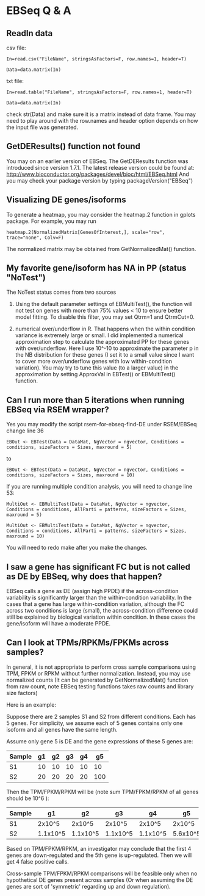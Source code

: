 # EBSeq Q & A


## ReadIn data

csv file:

```
In=read.csv("FileName", stringsAsFactors=F, row.names=1, header=T)

Data=data.matrix(In)
```

txt file:
```
In=read.table("FileName", stringsAsFactors=F, row.names=1, header=T)

Data=data.matrix(In)
```
check str(Data) and make sure it is a matrix instead of data frame. You may need to play around with the row.names and header option depends on how the input file was generated.



## GetDEResults() function not found

You may on an earlier version of EBSeq. The GetDEResults function
was introduced since version 1.7.1.
The latest release version could be found at:
http://www.bioconductor.org/packages/devel/bioc/html/EBSeq.html
And you may check your package version by typing packageVersion("EBSeq")


## Visualizing DE genes/isoforms

To generate a heatmap, you may consider the heatmap.2 function in gplots package.
For example, you may run
```
heatmap.2(NormalizedMatrix[GenesOfInterest,], scale="row", trace="none", Colv=F)
```
The normalized matrix may be obtained from GetNormalizedMat() function.


## My favorite gene/isoform has NA in PP (status "NoTest")

The NoTest status comes from two sources

1) Using the default parameter settings of EBMultiTest(), the function
will not test on genes with more than 75% values < 10 to ensure better
model fitting. To disable this filter, you may set Qtrm=1 and
QtrmCut=0.

2) numerical over/underflow in R. That happens when the within
condition variance is extremely large or small. I did implemented a numerical
approximation step to calculate the approximated PP for these genes
with over/underflow. Here I use 10^-10 to approximate the parameter p
in the NB distribution for these genes (I set it to a small value
since I want to cover more over/underflow genes with low
within-condition variation). You may try to tune this value (to a larger value) in the
approximation by setting ApproxVal in EBTest() or EBMultiTest() function. 

## Can I run more than 5 iterations when running EBSeq via RSEM wrapper?

Yes you may modify the script rsem-for-ebseq-find-DE under RSEM/EBSeq
change line 36
```
EBOut <- EBTest(Data = DataMat, NgVector = ngvector, Conditions =
conditions, sizeFactors = Sizes, maxround = 5)
```
to
```
EBOut <- EBTest(Data = DataMat, NgVector = ngvector, Conditions =
conditions, sizeFactors = Sizes, maxround = 10)
```
If you are running multiple condition analysis, you will need to change line 53:
```
MultiOut <- EBMultiTest(Data = DataMat, NgVector = ngvector,
Conditions = conditions, AllParti = patterns, sizeFactors = Sizes,
maxround = 5)
```
```
MultiOut <- EBMultiTest(Data = DataMat, NgVector = ngvector,
Conditions = conditions, AllParti = patterns, sizeFactors = Sizes,
maxround = 10)
```
You will need to redo make after you make the changes.

## I saw a gene has significant FC but is not called as DE by EBSeq, why does that happen?

EBSeq calls a gene as DE (assign high PPDE) if the across-condition variability is significantly larger than the within-condition
variability. In the cases that a gene has large within-condition variation, although the FC across two conditions is large (small), 
the across-condition difference could still be explained by biological variation within condition. In these cases the gene/isoform
will have a moderate PPDE.

## Can I look at TPMs/RPKMs/FPKMs across samples?

In general, it is not appropriate to perform cross sample comparisons using TPM, FPKM or RPKM without further normalization.
Instead, you may use normalized counts (It can be generated by GetNormalizedMat() function from raw count, 
note EBSeq testing functions takes raw counts and library size factors)

Here is an example:

Suppose there are 2 samples S1 and S2 from different conditions. Each has 5 genes. For simplicity, we assume
each of 5 genes contains only one isoform and all genes have the same length.

Assume only gene 5 is DE and the gene expressions of these 5 genes are:



|Sample|g1|g2|g3|g4|g5|
|---|---|---|---|---|---|
|S1|10|10|10|10|10|
|S2| 20 | 20 | 20 | 20 | 100 |

Then the TPM/FPKM/RPKM will be (note sum TPM/FPKM/RPKM of all genes should be 10^6 ):

|Sample|g1|g2|g3|g4|g5|
|---|---|---|---|---|---|
| S1     | 2x10^5  |  2x10^5  |  2x10^5  |  2x10^5  |  2x10^5  |
| S2     | 1.1x10^5|  1.1x10^5|  1.1x10^5|  1.1x10^5|  5.6x10^5|

Based on TPM/FPKM/RPKM, an investigator may conclude that the first 4 genes are down-regulated and the 5th gene is up-regulated.
Then we will get 4 false positive calls. 

Cross-sample TPM/FPKM/RPKM comparisons will be feasible only when no hypothetical DE genes present across samples 
(Or when assuming the DE genes are sort of 'symmetric' regarding up and down regulation).  

